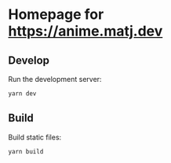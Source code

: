 # Homepage for https://anime.matj.dev

## Develop

Run the development server:

```bash
yarn dev
```
## Build

Build static files:
```bash
yarn build
```
